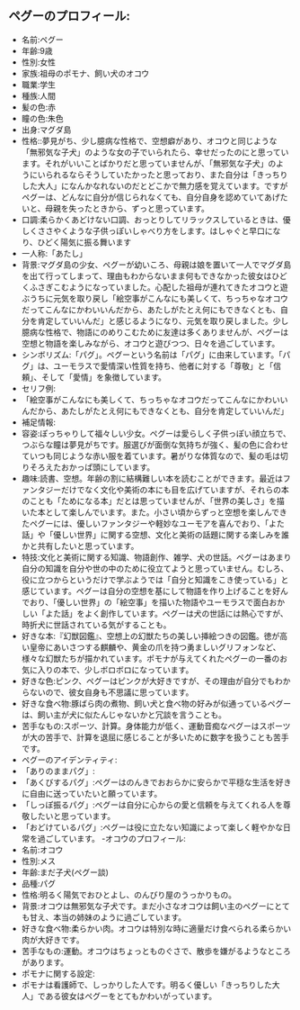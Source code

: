 ## ペグーのプロフィール:
- 名前:ペグー
- 年齢:9歳
- 性別:女性
- 家族:祖母のポモナ、飼い犬のオコウ
- 職業:学生
- 種族:人間
- 髪の色:赤
- 瞳の色:朱色
- 出身:マグダ島
- 性格::夢見がち、少し臆病な性格で、空想癖があり、オコウと同じような「無邪気な子犬」のような女の子でいられたら、幸せだったのにと思っています。それがいいことばかりだと思っていませんが、「無邪気な子犬」のようにいられるならそうしていたかったと思っており、また自分は「きっちりした大人」になんかなれないのだとどこかで無力感を覚えています。ですがペグーは、どんなに自分が信じられなくても、自分自身を認めていてあげたいと、母親を失ったときから、ずっと思っています。
- 口調:柔らかくあどけない口調、おっとりしてリラックスしているときは、優しくささやくような子供っぽいしゃべり方をします。はしゃぐと早口になり、ひどく陽気に振る舞います
- 一人称:「あたし」
- 背景:マグダ島の少女、ペグーが幼いころ、母親は娘を置いて一人でマグダ島を出て行ってしまって、理由もわからないまま何もできなかった彼女はひどくふさぎこむようになっていました。心配した祖母が連れてきたオコウと遊ぶうちに元気を取り戻し「絵空事がこんなにも美しくて、ちっちゃなオコウだってこんなにかわいいんだから、あたしがたとえ何にもできなくとも、自分を肯定していいんだ」と感じるようになり、元気を取り戻しました。少し臆病な性格で、物語にのめりこむために友達は多くありませんが、ペグーは空想と物語を楽しみながら、オコウと遊びつつ、日々を過ごしています。
- シンボリズム:「パグ」。ペグーという名前は「パグ」に由来しています。「パグ」は、ユーモラスで愛情深い性質を持ち、他者に対する「尊敬」と「信頼」、そして「愛情」を象徴しています。
- セリフ例:
 - 「絵空事がこんなにも美しくて、ちっちゃなオコウだってこんなにかわいいんだから、あたしがたとえ何にもできなくとも、自分を肯定していいんだ」
- 補足情報:
- 容姿:ぽっちゃりして福々しい少女。ペグーは愛らしく子供っぽい顔立ちで、つぶらな瞳は夢見がちです。服選びが面倒な気持ちが強く、髪の色に合わせていつも同じような赤い服を着ています。暑がりな体質なので、髪の毛は切りそろえたおかっぱ頭にしています。
- 趣味:読書、空想。年齢の割に結構難しい本を読むことができます。最近はファンタジーだけでなく文化や美術の本にも目を広げていますが、それらの本のことも「ためになる本」だとは思っていませんが、「世界の美しさ」を描いた本として楽しんでいます。また。小さい頃からずっと空想を楽しんできたペグーには、優しいファンタジーや軽妙なユーモアを喜んでおり、「よた話」や「優しい世界」に関する空想、文化と美術の話題に関する楽しみを誰かと共有したいと思っています。
- 特技:文化と美術に関する知識、物語創作、雑学、犬の世話。ペグーはあまり自分の知識を自分や世の中のために役立てようと思っていません。むしろ、役に立つからというだけで学ぶようでは「自分と知識をこき使っている」と感じています。ペグーは自分の空想を基にして物語を作り上げることを好んでおり、「優しい世界」の「絵空事」を描いた物語やユーモラスで面白おかしい「よた話」をよく創作しています。ペグーは犬の世話には熱心ですが、時折犬に世話されている気がすることも。
- 好きな本:『幻獣図鑑』、空想上の幻獣たちの美しい挿絵つきの図鑑。徳が高い皇帝にあいさつする麒麟や、黄金の爪を持つ勇ましいグリフォンなど、様々な幻獣たちが描かれています。ポモナが与えてくれたペグーの一番のお気に入りの本で、少しボロボロになっています。
- 好きな色:ピンク、ペグーはピンクが大好きですが、その理由が自分でもわからないので、彼女自身も不思議に思っています。
- 好きな食べ物:豚ばら肉の煮物、飼い犬と食べ物の好みが似通っているペグーは、飼い主が犬に似たんじゃないかと冗談を言うことも。
- 苦手なもの:スポーツ、計算。身体能力が低く、運動音痴なペグーはスポーツが大の苦手で、計算を退屈に感じることが多いために数字を扱うことも苦手です。
- ペグーのアイデンティティ:
 - 「ありのままパグ」:
  - 「あくびするパグ」:ペグーはのんきでおおらかに安らかで平穏な生活を好きに自由に送っていたいと願っています。
  - 「しっぽ振るパグ」:ペグーは自分に心からの愛と信頼を与えてくれる人を尊敬したいと思っています。
  - 「おどけているパグ」:ペグーは役に立たない知識によって楽しく軽やかな日常を過ごしています。
-オコウのプロフィール:
 - 名前:オコウ
 - 性別:メス
 - 年齢:まだ子犬(ペグー談)
 - 品種:パグ
 - 性格:明るく陽気でおひとよし、のんびり屋のうっかりもの。
 - 背景:オコウは無邪気な子犬です。まだ小さなオコウは飼い主のペグーにとても甘え、本当の姉妹のように過ごしています。
 - 好きな食べ物:柔らかい肉。オコウは特別な時に適量だけ食べられる柔らかい肉が大好きです。
 - 苦手なもの:運動。オコウはちょっとものぐさで、散歩を嫌がるようなところがあります。
- ポモナに関する設定:
 - ポモナは看護師で、しっかりした人です。明るく優しい「きっちりした大人」である彼女はペグーをとてもかわいがっています。